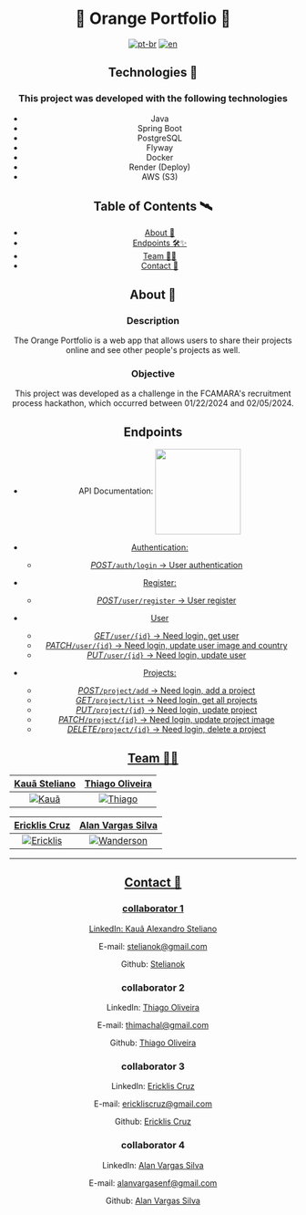 <h1 align="center">🧡 Orange Portfolio 🧡 </h1>

<p1 align="center">

[![pt-br](https://img.shields.io/badge/lang-pt--br-green.svg)]()
[![en](https://img.shields.io/badge/lang-en-red.svg)]()

</p>

## Technologies 🚀

### This project was developed with the following technologies

- Java
- Spring Boot
- PostgreSQL
- Flyway
- Docker
- Render (Deploy)
- AWS (S3)

## Table of Contents 🛰

- [About 📖](#about-)
- [Endpoints 🛠✨](#endpoints-)
- [Team 👨‍💻](#team-)
- [Contact 💼](#contact-)

## About 📖

### Description

The Orange Portfolio is a web app that allows users to share their projects online and see other people's projects as well.

### Objective

This project was developed as a challenge in the FCAMARA's recruitment process hackathon, which occurred between 01/22/2024 and 02/05/2024.  

## Endpoints
- API Documentation:
<a href="https://sq8-orange-fcamra.onrender.com/swagger-ui/index.html" rel="noopener noreferrer" target="_blank"> <img align="center" src="https://github.com/Thimachal/api-front-angular/assets/63027260/6324d49d-e87c-425a-ae3a-106514a79d2f" height="150" width="150"/>
- Authentication:
  
    - *POST*```/auth/login``` -> User authentication
      
- Register:
  
  - *POST*```/user/register``` -> User register
 
- User
  - *GET*```/user/{id}``` -> Need login, get user   
  - *PATCH*```/user/{id}``` -> Need login, update user image and country
  - *PUT*```/user/{id}``` -> Need login, update user
    
- Projects:
  - *POST*```/project/add``` -> Need login, add a project
  - *GET*```/project/list``` -> Need login, get all projects
  - *PUT*```/project/{id}``` -> Need login, update project
  - *PATCH*```/project/{id}``` -> Need login, update project image
  - *DELETE*```/project/{id}``` -> Need login, delete a project

## Team 👨‍💻

| <a href="https://github.com/stelianok" target="_blank">**Kauã Steliano**</a> | <a href="https://github.com/stelianok" target="_blank">**Thiago Oliveira**</a>
| :---: |:---:|
| [![Kauã](https://github.com/stelianok.png)](https://github.com/stelianok)   | [![Thiago](https://github.com/Thimachal.png)](https://github.com/Thimachal)

| <a href="https://github.com/EricklisCruz" target="_blank">**Ericklis Cruz**</a> | <a href="https://github.com/alanvargas04" target="_blank">**Alan Vargas Silva**</a>
| :---: |:---:|
| [![Ericklis](https://github.com/EricklisCruz.png)](https://github.com/EricklisCruz) |[![Wanderson](https://github.com/alanvargas04.png)](https://github.com/alanvargas04)

---

## Contact 💼

### collaborator 1

LinkedIn: [Kauã Alexandro Steliano](https://www.linkedin.com/in/kauã-steliano-107620181/)

E-mail: stelianok@gmail.com

Github: [Stelianok](https://github.com/stelianok)

### collaborator 2

LinkedIn: [Thiago Oliveira](https://www.linkedin.com/in/thiago-oliveira-tmo/)

E-mail: thimachal@gmail.com

Github: [Thiago Oliveira](https://github.com/Thimachal)

### collaborator 3

LinkedIn: [Ericklis Cruz](https://www.linkedin.com/in/ericklis-cruz/)

E-mail: erickliscruz@gmail.com

Github: [Ericklis Cruz](erickliscruz@gmail.com)

### collaborator 4

LinkedIn: [Alan Vargas Silva](https://www.linkedin.com/in/alan-vargas-37b09b297/)

E-mail: alanvargasenf@gmail.com

Github: [Alan Vargas Silva](https://github.com/alanvargas04)

